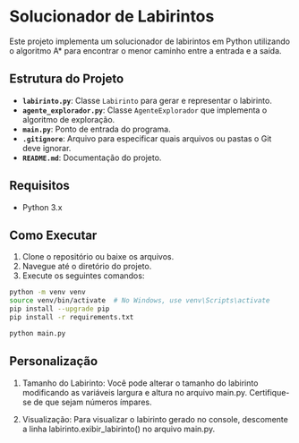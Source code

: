 # Solucionador de Labirintos

Este projeto implementa um solucionador de labirintos em Python utilizando o algoritmo A* para encontrar o menor caminho entre a entrada e a saída.

## Estrutura do Projeto

- **`labirinto.py`**: Classe `Labirinto` para gerar e representar o labirinto.
- **`agente_explorador.py`**: Classe `AgenteExplorador` que implementa o algoritmo de exploração.
- **`main.py`**: Ponto de entrada do programa.
- **`.gitignore`**: Arquivo para especificar quais arquivos ou pastas o Git deve ignorar.
- **`README.md`**: Documentação do projeto.

## Requisitos

- Python 3.x

## Como Executar

1. Clone o repositório ou baixe os arquivos.
2. Navegue até o diretório do projeto.
3. Execute os seguintes comandos:

  ```bash
  python -m venv venv
  source venv/bin/activate  # No Windows, use venv\Scripts\activate
  pip install --upgrade pip
  pip install -r requirements.txt
  ```

   ```bash
   python main.py
   ```

## Personalização

1. Tamanho do Labirinto: Você pode alterar o tamanho do labirinto modificando as variáveis largura e altura no arquivo main.py. Certifique-se de que sejam números ímpares.

2. Visualização: Para visualizar o labirinto gerado no console, descomente a linha labirinto.exibir_labirinto() no arquivo main.py.
